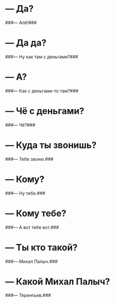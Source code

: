 — Да?
========================

###— Алё!###

— Да да?
========================

###— Ну как там с деньгами?###

— А?
========================
###— Как с деньгами-то там?###

— Чё с деньгами?
========================
###— Чё?###

— Куда ты звонишь?
========================
###— Тебе звоню.###

— Кому?
========================
###— Ну тебе.###

— Кому тебе?
========================
###— А вот тебе вот.###

— Ты кто такой?
========================
###— Михал Палыч.###

— Какой Михал Палыч?
========================
###— Терентьев.###
